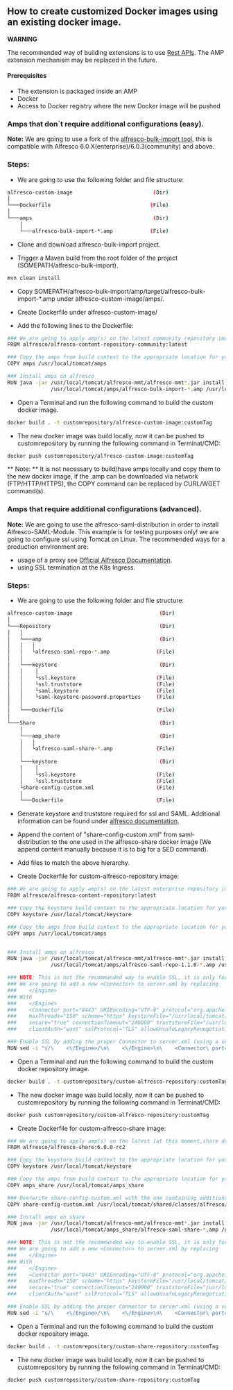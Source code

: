 ## How to create customized Docker images using an existing docker image.

**WARNING**

The recommended way of building extensions is to use [Rest APIs](https://api-explorer.alfresco.com/api-explorer). The AMP extension mechanism may be replaced in the future.

#### Prerequisites

* The extension is packaged inside an AMP
* Docker
* Access to Docker registry where the new Docker image will be pushed

### Amps that don`t require additional configurations (easy).

**Note:** We are going to use a fork of the [alfresco-bulk-import tool](https://github.com/Epurashu/alfresco-bulk-import), this is compatible with Alfresco 6.0.X(enterprise)/6.0.3(community) and above.
### Steps:
* We are going to use the following folder and file structure:

```bash
alfresco-custom-image                          (Dir)
│
└───Dockerfile                                (File)
│
└───amps                                       (Dir)
    │  
    └───alfresco-bulk-import-*.amp            (File)
```
* Clone and download alfresco-bulk-import project.

* Trigger a Maven build from the root folder of the project (SOMEPATH/alfresco-bulk-import).

```bash
mvn clean install
```

* Copy SOMEPATH/alfresco-bulk-import/amp/target/alfresco-bulk-import-*.amp under alfresco-custom-image/amps/.

* Create Dockerfile under alfresco-custom-image/

* Add the following lines to the Dockerfile:

```bash
### We are going to apply amp(s) on the latest community repository image.
FROM alfresco/alfresco-content-repository-community:latest

### Copy the amps from build context to the appropriate location for your application server
COPY amps /usr/local/tomcat/amps

### Install amps on alfresco
RUN java -jar /usr/local/tomcat/alfresco-mmt/alfresco-mmt*.jar install \
              /usr/local/tomcat/amps/alfresco-bulk-import-*.amp /usr/local/tomcat/webapps/alfresco -nobackup -force
```

* Open a Terminal and run the following command to build the custom docker image.

```bash
docker build . -t customrepository/alfresco-custom-image:customTag
```

* The new docker image was build locally, now it can be pushed to customrepository by running the following command in Terminat/CMD:

```bash
docker push customrepository/alfresco-custom-image:customTag
```

** Note: ** It is not necessary to build/have amps locally and copy them to the new docker image, if the .amp can be downloaded via network (FTP/HTTP/HTTPS), the COPY command can be replaced by CURL/WGET command(s).


### Amps that require additional configurations (advanced).

**Note:** We are going to use the alfresco-saml-distribution in order to install Alfresco-SAML-Module. This example is for testing purposes only! we are going to configure ssl using Tomcat on Linux. The recommended ways for a production environment are:
- usage of a proxy see [Official Alfresco Documentation](https://docs.alfresco.com/5.2/tasks/configure-ssl-prod.html). 
- using SSL termination at the K8s Ingress. 

### Steps:
* We are going to use the following folder and file structure:

```bash
alfresco-custom-image                            (Dir)
│
└───Repository                                   (Dir)
│   │
│   └───amp                                      (Dir)
│   │   │
│   │   └alfresco-saml-repo-*.amp               (File)
│   │
│   └───keystore                                 (Dir)
│   │    │
│   │    └ssl.keystore                          (File)
│   │    └ssl.truststore                        (File)
│   │    └saml.keystore                         (File)
│   │    └saml-keystore-password.properties     (File)
│   │
│   └───Dockerfile                              (File)
│
└───Share                                        (Dir)
    │
    └───amp_share                                (Dir)
    │   │
    │   └alfresco-saml-share-*.amp              (File)
    │
    └───keystore                                 (Dir)
    │    │
    │    └ssl.keystore                          (File)
    │    └ssl.truststore                        (File)
    └share-config-custom.xml                    (File)
    │
    └───Dockerfile                              (File)
```
* Generate keystore and truststore required for ssl and SAML. Additional information can be found under [alfresco documentation](https://docs.alfresco.com/).

* Append the content of "share-config-custom.xml" from saml-distribution to the one used in the alfresco-share docker image (We append content manually because it is to big for a SED command).

* Add files to match the above hierarchy.

* Create Dockerfile for custom-alfresco-repository image:

```bash
### We are going to apply amp(s) on the latest enterprise repository image.
FROM alfresco/alfresco-content-repository:latest

### Copy the keystore build context to the appropriate location for your application server
COPY keystore /usr/local/tomcat/keystore

### Copy the amps from build context to the appropriate location for your application server
COPY amps /usr/local/tomcat/amps


### Install amps on alfresco
RUN java -jar /usr/local/tomcat/alfresco-mmt/alfresco-mmt*.jar install \
              /usr/local/tomcat/amps/alfresco-saml-repo-1.1.0-*.amp /usr/local/tomcat/webapps/alfresco -nobackup -force

### NOTE: This is not the recommanded way to enable SSL, it is only for testing purposes !
### We are going to add a new <Connector> to server.xml by replacing
###    </Engine>
### With
###    </Engine>
###    <Connector port="8443" URIEncoding="UTF-8" protocol="org.apache.coyote.http11.Http11Protocol" SSLEnabled="true"
###    maxThreads="150" scheme="https" keystoreFile="/usr/local/tomcat/keystore/ssl.keystore" keystorePass="keystorePass" keystoreType="JCEKS"
###    secure="true" connectionTimeout="240000" truststoreFile="/usr/local/tomcat/keystore/ssl.truststore" truststorePass="truststorePass" truststoreType="JCEKS"
###    clientAuth="want" sslProtocol="TLS" allowUnsafeLegacyRenegotiation="true" maxHttpHeaderSize="32768" maxSavePostSize="-1" /

### Enable SSL by adding the proper Connector to server.xml (using a very hard to understand SED command)
RUN sed -i "s/\    <\/Engine>/\n\    <\/Engine>\n\    <Connector\ port=\"8443\"\ URIEncoding=\"UTF-8\"\ protocol=\"org.apache.coyote.http11.Http11Protocol\"\ SSLEnabled=\"true\"\n\               maxThreads=\"150\"\ scheme=\"https\"\ keystoreFile=\"\/usr\/local\/tomcat\/keystore\/ssl.keystore\"\ keystorePass=\"keystorePass\"\ keystoreType=\"JCEKS\"\n\ secure=\"true\"\ connectionTimeout=\"240000\"\ truststoreFile=\"\/usr\/local\/tomcat\/keystore\/ssl.truststore\"\ truststorePass=\"truststorePass\"\ truststoreType=\"JCEKS\"\n\               clientAuth=\"want\"\ sslProtocol=\"TLS\"\ allowUnsafeLegacyRenegotiation=\"true\"\ maxHttpHeaderSize=\"32768\"\ maxSavePostSize=\"-1\" \/>/g" /usr/local/tomcat/conf/server.xml
```

* Open a Terminal and run the following command to build the custom docker repository image.

```bash
docker build . -t customrepository/custom-alfresco-repository:customTag
```

* The new docker image was build locally, now it can be pushed to customrepository by running the following command in Terminat/CMD:

```bash
docker push customrepository/custom-alfresco-repository:customTag
```

* Create Dockerfile for custom-alfresco-share image:

```bash
### We are going to apply amp(s) on the latest (at this moment,share does not have image with latest tag) share image.
FROM alfresco/alfresco-share:6.0.0-rc2

### Copy the keystore build context to the appropriate location for your application server
COPY keystore /usr/local/tomcat/keystore

### Copy the amps from build context to the appropriate location for your application server
COPY amps_share /usr/local/tomcat/amps_share

### Overwrite share-config-custom.xml with the one containing additional rules required for CSRF protection. 
COPY share-config-custom.xml /usr/local/tomcat/shared/classes/alfresco/web-extension

### Install amps on share
RUN java -jar /usr/local/tomcat/alfresco-mmt/alfresco-mmt*.jar install \
              /usr/local/tomcat/amps_share/alfresco-saml-share-*.amp /usr/local/tomcat/webapps/share -nobackup -force

### NOTE: This is not the recommanded way to enable SSL, it is only for testing purposes !
### We are going to add a new <Connector> to server.xml by replacing
###    </Engine>
### With
###    </Engine>
###    <Connector port="8443" URIEncoding="UTF-8" protocol="org.apache.coyote.http11.Http11Protocol" SSLEnabled="true"
###    maxThreads="150" scheme="https" keystoreFile="/usr/local/tomcat/keystore/ssl.keystore" keystorePass="keystorePass" keystoreType="JCEKS"
###    secure="true" connectionTimeout="240000" truststoreFile="/usr/local/tomcat/keystore/ssl.truststore" truststorePass="truststorePass" truststoreType="JCEKS"
###    clientAuth="want" sslProtocol="TLS" allowUnsafeLegacyRenegotiation="true" maxHttpHeaderSize="32768" maxSavePostSize="-1" /

### Enable SSL by adding the proper Connector to server.xml (using a very hard to understand SED command)
RUN sed -i "s/\    <\/Engine>/\n\    <\/Engine>\n\    <Connector\ port=\"8443\"\ URIEncoding=\"UTF-8\"\ protocol=\"org.apache.coyote.http11.Http11Protocol\"\ SSLEnabled=\"true\"\n\               maxThreads=\"150\"\ scheme=\"https\"\ keystoreFile=\"\/usr\/local\/tomcat\/keystore\/ssl.keystore\"\ keystorePass=\"keystorePass\"\ keystoreType=\"JCEKS\"\n\ secure=\"true\"\ connectionTimeout=\"240000\"\ truststoreFile=\"\/usr\/local\/tomcat\/keystore\/ssl.truststore\"\ truststorePass=\"truststorePass\"\ truststoreType=\"JCEKS\"\n\               clientAuth=\"want\"\ sslProtocol=\"TLS\"\ allowUnsafeLegacyRenegotiation=\"true\"\ maxHttpHeaderSize=\"32768\"\ maxSavePostSize=\"-1\" \/>/g" /usr/local/tomcat/conf/server.xml
```

* Open a Terminal and run the following command to build the custom docker repository image.

```bash
docker build . -t customrepository/custom-share-repository:customTag
```

* The new docker image was build locally, now it can be pushed to customrepository by running the following command in Terminat/CMD:

```bash
docker push customrepository/custom-share-repository:customTag
```
